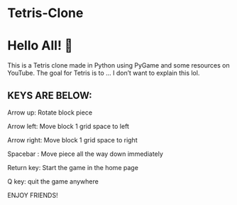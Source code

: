 # Tetris-Clone
# Hello All! 👋
This is a Tetris clone made in Python using PyGame and some resources on YouTube.
The goal for Tetris is to … I don’t want to explain this lol.

## KEYS ARE BELOW:

Arrow up: Rotate block piece

Arrow left: Move block 1 grid space to left

Arrow right: Move block 1 grid space to right

Spacebar : Move piece all the way down  immediately

Return key: Start the game in the home page

Q key: quit the game anywhere

ENJOY FRIENDS!
